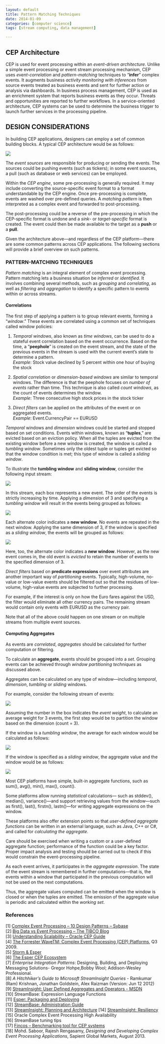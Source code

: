 ```yaml
---
layout: default
title: Pattern Matching Techniques
date: 2014-01-09
categories: [computer science]
tags: [stream computing, data management]

---
```

<script type="text/javascript"  src="http://cdn.mathjax.org/mathjax/latest/MathJax.js?config=TeX-AMS-MML_HTMLorMML"></script>

CEP Architecture
---

CEP is used for event processing within an *event-driven architecture*. Unlike a simple event processing or event stream processing mechanism, CEP uses *event-correlation* and *pattern-matching* techniques to “**infer**” complex events. It augments business *activity monitoring with inferences* from source events treated as business events and sent for further action or analysis via dashboards. In business process management, CEP is used as an enrichment system that reports business events as they occur. Threats and opportunities are reported to further workflows. In a service-oriented architecture, CEP systems can be used to determine the business trigger to launch further services in the processing pipeline.


DESIGN CONSIDERATIONS
---

In building CEP applications, designers can employ a set of common building blocks. A typical CEP architecture would be as follows:

![](http://sungsoo.github.com/images/typical-cep-architecture.png)

The *event sources* are responsible for producing or sending the events. The sources could be pushing events (such as tickers); in some event sources, a pull (such as database or web services) can be employed.
Within the *CEP engine*, some pre-processing is generally required. It may include converting the source-specific event format to a format understandable by the CEP engine. Once pre-processing is complete, events are washed over pre-defined queries. A *matching pattern* is then interpreted as a complex event and forwarded to post-processing.
The post-processing could be a reverse of the pre-processing in which the CEP-specific format is undone and a *sink*- or *target-specific* format is created. The event could then be made available to the target as a **push** or a **pull**.
Given the architecture above—and regardless of the CEP platform—there are some common patterns across CEP applications. The following sections will provide a brief overview on such patterns.

### PATTERN-MATCHING TECHNIQUES*Pattern matching* is an integral element of complex event processing. Pattern matching lets a business situation be *inferred* or *identified*. It involves combining several methods, such as *grouping* and *correlating*, as well as *filtering* and *aggregation* to identify a specific pattern to events within or across streams.
#### CorrelationsThe first step of applying a pattern is to group relevant events, forming a “*window*.” These events are correlated using a common set of techniques called window policies:
1. *Temporal windows*, also known as *time windows*, can be used to do a stateful event correlation based on the event occurrence. Based on the time, a “**peephole**”is created on the event stream, and the state of the previous events in the stream is used with the current event’s state to determine a pattern.  
*Example*: Stock value declined by 5 percent within one hour of buying the stock
2. *Spatial correlation* or *dimension-based windows* are similar to temporal windows. The difference is that the peephole focuses on *number of events* rather than time. This technique is also called *count windows*, as the count of events determines the window.  
*Example*: Three consecutive high stock prices in the stock ticker
3. *Direct filters* can be applied on the attributes of the event or on aggregated events.  
*Example*: Event.CurrencyPair == EURUSD 
*Temporal* windows and *dimension* windows could be started and stopped based on set conditions. Events within windows, known as “**tuples**,” are evicted based on an eviction policy. When all the tuples are evicted from the existing window before a new window is created,the window is called a *tumbling window*. Sometimes only the oldest tuple or tuples get evicted so that the window condition is met; this type of window is called a *sliding window*.

To illustrate the **tumbling window** and **sliding window**, consider the following input stream:

![](http://sungsoo.github.com/images/input-stream.png)

In this stream, each box represents a new event. The order of the events is strictly increasing by time. Applying a *dimension* of 3 and specifying a *tumbling window* will result in the events being grouped as follows:

![](http://sungsoo.github.com/images/stream-group.png)

Each alternate color indicates a **new window**. No events are repeated in the next window. Applying the same dimension of 3, if the window is specified as a *sliding window*, the events will be grouped as follows:

![](http://sungsoo.github.com/images/sliding-window.png)

Here, too, the alternate color indicates a **new window**. However, as the new event comes in, the old event is *evicted* to retain the number of events to the specified dimension of 3.


*Direct filters* based on **predicate expressions** over event attributes are another important way of *partitioning* events. Typically, high-volume, no-value or low-value events should be filtered out so that the residues of low-volume, high-value events are subjected to further processing. 

For example, if the interest is only onhow the Euro fares against the USD, the filter would eliminate all other currency pairs. The remaining stream would contain only events with EURUSD as the currency pair.
Note that all of the above could happen on one stream or on multiple streams from multiple event sources.
#### Computing AggregatesAs events are *correlated*, *aggregates* should be calculated for further computation or filtering.To calculate an **aggregate**, events should be grouped into a *set*. Grouping events can be achieved through *window partitioning techniques* as discussed above.
Aggregates can be calculated on any type of window—including *temporal*, *dimension*, *tumbling* or *sliding* windows.
For example, consider the following stream of events:
![](http://sungsoo.github.com/images/input-stream.png)
Assuming the number in the box indicates the *event weight*, to calculate an average weight for 3 events, the first step would be to partition the window based on the dimension (count = 3).
If the window is a *tumbling window*, the average for each window would be calculated as follows:![](http://sungsoo.github.com/images/tumbling-window.png)If the window is specified as a *sliding window*, the aggregate value and the window would be as follows:

![](http://sungsoo.github.com/images/window-average.png)Most CEP platforms have simple, built-in aggregate functions, such as sum(), avg(), min(), max(), count().
Some platforms allow running *statistical* calculations— such as stddev(), median(), variance()—and support retrieving values from the window—such as first(), last(), firstn(), lastn()—for writing aggregate expressions on the window.
These platforms also offer extension points so that *user-defined aggregate functions* can be written in an external language, such as Java, C++ or C#, and called for *calculating the aggregate*.
Care should be exercised when writing a custom or a user-defined aggregate function; performance of the function could be a key factor. Proper impact analysis and testing should be carried out to check if this would constrain the event-processing pipeline.
As each event arrives, it participates in the *aggregate expression*. The state of the event stream is remembered in further computations—that is, the events within a window that participated in the previous computation will not be used on the next computations.
Thus, the aggregate values computed can be emitted when the window is closed or when the tuples are emitted. The emission of the aggregate value is periodic and calculated within the *working set*.

### References
[1] [Complex Event Processing – 10 Design Patterns – Sybase](http://m.sybase.com/files/White_Papers/CEP-10-Design-Patterns-WP.pdf)  
[2] [Big Data vs Event Processing – The TIBCO Blog](http://www.tibco.com/blog/2012/01/26/big-data-vs-event-processing/)  
[3] [Understanding Scalability – Oracle CEP Guide](http://docs.oracle.com/cd/E14571_01/doc.1111/e14301/scalunder.htm)  
[4] [The Forrester WaveTM: Complex Event Processing (CEP) Platforms](http://www.reinsa.co.cr/2009wave_complex_event_processing_cep_platforms_q3.pdf), Q3 2009.  
[5] [Storm & Esper](http://tomdzk.wordpress.com/2011/09/28/storm-esper/)  
[6] [The Esper CEP Ecosystem](http://blog.octo.com/en/the-esper-cep-ecosystem/)  
[7] *Enterprise Integration Patterns*: Designing, Building, and Deploying Messaging Solutions- Gregor Hohpe,Bobby Wool; Addison-Wesley Professional.    
[8] *A Hitchhiker’s Guide to Microsoft StreamInsight Queries* - Ramkumar (Ram) Krishnan, Jonathan Goldstein,Alex Raizman (Version: Jun 12 2012)  
[9] [StreamInsight: User Defined Aggregates and Operators - MSDN](http://msdn.microsoft.com/en-us/library/ee842720.aspx)  
[10] StreamBase: Expression Language Functions  
[11] [Esper: Packaging and Deploying](http://esper.codehaus.org/esper-4.0.0/doc/reference/en/html/packaging_deployment.html)  
[12] [StreamBase: Administration Guide](http://docs.streambase.com/sb72/index.jsp?topic=/com.streambase.sb.ide.help/data/html/admin/index.html)  
[13] [StreamInsight: Planning and Architecture](http://msdn.microsoft.com/en-us/library/ee391397(v=sql.111).aspx)  
[14] [StreamInsight: Resiliency](http://msdn.microsoft.com/en-in/library/hh290501.aspx)  
[15] Oracle Complex Event Processing High Availability  
[16] StreamBase tuning tips  
[17] [Fincos – Benchmarking tool for CEP systems](https://code.google.com/p/fincos/)  
[18] Mohd. Saboor, Rajesh Rengasamy, *Designing and Developing Complex Event Processing Applications*, Sapient Global Markets, August 2013.
